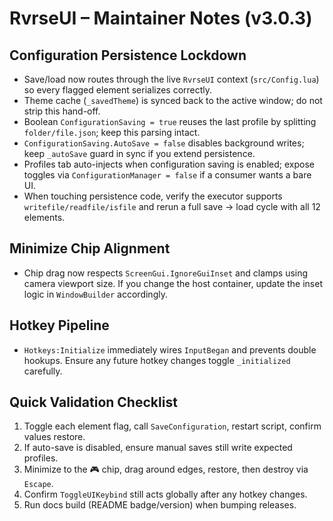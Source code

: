 # RvrseUI – Maintainer Notes (v3.0.3)

## Configuration Persistence Lockdown
- Save/load now routes through the live `RvrseUI` context (`src/Config.lua`) so every flagged element serializes correctly.  
- Theme cache (`_savedTheme`) is synced back to the active window; do not strip this hand-off.  
- Boolean `ConfigurationSaving = true` reuses the last profile by splitting `folder/file.json`; keep this parsing intact.  
- `ConfigurationSaving.AutoSave = false` disables background writes; keep `_autoSave` guard in sync if you extend persistence.
- Profiles tab auto-injects when configuration saving is enabled; expose toggles via `ConfigurationManager = false` if a consumer wants a bare UI.
- When touching persistence code, verify the executor supports `writefile/readfile/isfile` and rerun a full save → load cycle with all 12 elements.

## Minimize Chip Alignment
- Chip drag now respects `ScreenGui.IgnoreGuiInset` and clamps using camera viewport size. If you change the host container, update the inset logic in `WindowBuilder` accordingly.

## Hotkey Pipeline
- `Hotkeys:Initialize` immediately wires `InputBegan` and prevents double hookups. Ensure any future hotkey changes toggle `_initialized` carefully.

## Quick Validation Checklist
1. Toggle each element flag, call `SaveConfiguration`, restart script, confirm values restore.  
2. If auto-save is disabled, ensure manual saves still write expected profiles.  
3. Minimize to the 🎮 chip, drag around edges, restore, then destroy via `Escape`.  
4. Confirm `ToggleUIKeybind` still acts globally after any hotkey changes.  
5. Run docs build (README badge/version) when bumping releases.
